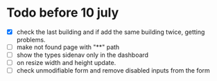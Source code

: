 # Todo before 10 july

- [x] check the last building and if add the same building twice, getting problems.
- [ ] make not found page with "**" path
- [ ] show the types sidenav only in the dashboard
- [ ] on resize width and height update.
- [ ] check unmodifiable form and remove disabled inputs from the form
